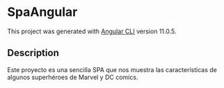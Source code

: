 # SpaAngular

This project was generated with [Angular CLI](https://github.com/angular/angular-cli) version 11.0.5.

## Description

Este proyecto es una sencilla SPA que nos muestra las características de algunos superhéroes de Marvel y DC comics.